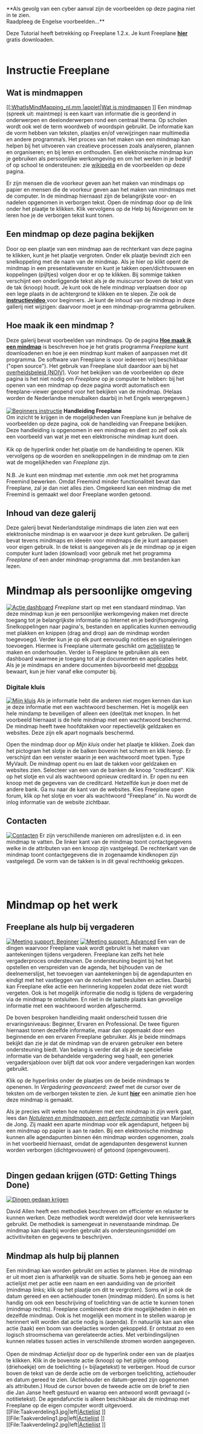 <br>
**Als gevolg van een cyber aanval zijn de voorbeelden op deze pagina niet in te zien.<br> Raadpleeg de Engelse voorbeelden...**
<br>

Deze Tutorial heeft betrekking op Freeplane 1.2.x. Je kunt Freeplane [**hier**](Main_Page.md) gratis downloaden. <br><br>
# Instructie Freeplane

## Wat is mindmappen
[<mm>[[:WhatIsMindMapping_nl.mm |applet|Wat is mindmappen](File:WhatIsMindMapping_nl.jpg.md) </mm>]]
Een mindmap (spreek uit: maintmep) is een kaart van informatie die is geordend in onderwerpen en deelonderwerpen rond een centraal thema. Op scholen wordt ook wel de term woordweb of woordspin gebruikt. De informatie kan de vorm hebben van teksten, plaatjes en/of verwijzingen naar multimedia en andere programma’s. Het proces van het maken van een mindmap kan helpen bij het uitvoeren van creatieve processen zoals analyseren, plannen en organiseren; en bij leren en onthouden. Een elektronische mindmap kun je gebruiken als persoonlijke werkomgeving en om het werken in je bedrijf of op school te ondersteunen: zie  [wikipedia](http://nl.wikipedia.org/wiki/Mindmap) en de voorbeelden op deze pagina.

Er zijn mensen die de voorkeur geven aan het maken van mindmaps op papier en mensen die de voorkeur geven aan het maken van mindmaps met de computer. In de mindmap hiernaast zijn de belangrijkste voor- en nadelen opgenomen in verborgen tekst. Open de mindmap door op de link onder het plaatje te klikken. Klik vervolgens op de Help bij *Navigeren* om te leren hoe je de verborgen tekst kunt tonen.

## Een mindmap op deze pagina bekijken
Door op een plaatje van een mindmap aan de rechterkant van deze pagina te klikken, kunt je het plaatje vergroten. Onder elk plaatje bevindt zich een snelkoppeling met de naam van de mindmap. Als je hier op klikt opent de mindmap in een presentatievenster en kunt je takken open/dichtvouwen en koppelingen (pijltjes) volgen door er op te klikken. Bij sommige takken verschijnt een onderliggende tekst als je de muiscursor boven de tekst van de tak (knoop) houdt. Je kunt ook de hele mindmap verplaatsen door op een lege plaats in de achtergrond te klikken en te slepen. Zie ook de [**instructievideo** ](http://www.freeplane.org/wiki/index.php/Mind_Map_Gallery/Dutch#Instructievideo.27s) voor beginners.  Je kunt de inhoud van de mindmap in deze gallerij niet wijzigen: daarvoor moet je een mindmap-programma gebruiken.

## Hoe maak ik een mindmap ?
Deze galerij bevat voorbeelden van mindmaps. Op de pagina [**Hoe maak ik een mindmap**](How_to_nl.md) is beschreven hoe je het gratis programma *Freeplane* kunt downloadenen en hoe je een mindmap kunt maken of aanpassen met dit programma. De software van Freeplane is voor iedereen vrij beschikbaar ("open source").  Het gebruik van Freeplane sluit daardoor aan bij het [overheidsbeleid (NOIV)](https://noiv.nl/over-noiv/). Voor het bekijken van de voorbeelden op deze pagina is het niet nodig om *Freeplane* op je computer te hebben: bij het openen van een mindmap op deze pagina wordt automatisch een freeplane-viewer geopend voor het bekijken van de mindmap. (Helaas worden de Nederlandse menubalken daarbij in het Engels weergegeven.)
<br><br>
[![Beginners instructie](FreeplaneTutorial_nl.jpg)](http://www.kioo.nl/freeplane/tutorial_nl) 
**Handleiding Freeplane**<br>
Om inzicht te krijgen in de mogelijkheden van Freeplane kun je behalve de voorbeelden op deze pagina, ook de handleiding van Freepane bekijken.  Deze handleiding is opgenomen in een mindmap en dient zo zelf ook als een voorbeeld van wat je met een elektronische mindmap kunt doen.
<br><br>
Kik op de hyperlink onder het plaatje om de handleiding te openen. Klik vervolgens op de woorden en snelkoppelingen in de mindmap om te zien wat de mogelijkheden van *Freeplane* zijn.
<br><br>
N.B. Je kunt een mindmap met extentie .mm ook met het programma Freemind bewerken. Omdat Freemind minder functionaliteit bevat dan Freeplane, zal je dan niet alles zien. Omgekeerd kan een mindmap die met Freemind is gemaakt wel door Freeplane worden getoond.

## Inhoud van deze galerij
Deze galerij bevat Nederlandstalige mindmaps die laten zien wat een elektronische mindmap is en waarvoor je deze kunt gebruiken. De gallerij bevat tevens mindmaps en ideeën voor mindmaps die je kunt aanpassen voor eigen gebruik. In de tekst is aangegeven als je de mindmap op je eigen computer kunt laden (download) voor gebruik met het programma *Freeplane* of een ander mindmap-programma dat .mm bestanden kan lezen.
<br>

# Mindmap als persoonlijke omgeving
[![Actie dashboard](Action-dashboard_nl.jpg)](http://www.kioo.nl/freeplane/Actie-dashboard)
*Freeplane* start op met een standaard mindmap. Van deze mindmap kun je een persoonlijke werkomgeving maken met directe toegang tot je belangrijkste informatie op Internet en je bedrijfsomgeving. Snelkoppelingen naar pagina's, bestanden en applicaties kunnen eenvoudig met plakken en knippen (drag and drop) aan de mindmap worden toegevoegd. Verder kun je op elk punt eenvoudig notities en signaleringen toevoegen. Hiermee is Freeplane uitermate geschikt om [actielijsten](http://nl.wikipedia.org/wiki/Getting_Things_Done) te maken en onderhouden. Verder is Freeplane te gebruiken als een dashboard waarmee je toegang tot al je documenten en applicaties hebt. Als je je mindmaps en andere documenten bijvoorbeeld met [dropbox](http://www.dropbox.com/)  bewaart, kun je hier vanaf elke computer bij.

### Digitale kluis
[![Mijn kluis](MyVault.jpg)](http://www.kioo.nl/freeplane/MyVault)
Als je informatie hebt die anderen niet mogen kennen dan kun je deze informatie met een wachtwoord beschermen. Het is mogelijk een hele mindamp te beveiligen of alleen een (deel)tak met knopen. In het voorbeeld hiernaast is de hele mindmap met een wachtwoord beschermd. De mindmap heeft twee hoofdtakken voor repectievelijk geldzaken en websites. Deze zijn elk apart nogmaals beschermd. 

Open the mindmap door op *Mijn kluis* onder het plaatje te klikken. Zoek dan het pictogram het slotje in de balken bovenin het scherm en klik hierop. Er verschijnt dan een venster waarin je een wachtwoord moet typen. Type MyVault. De mindmap opent nu en laat de takken voor geldzaken en websites zien. Selecteer van een van de banken de knoop "creditcard". Klik op het slotje en vul als wachtwoord opnieuw creditard in. Er open nu een knoop met de gegevens van de creditcard. Hetzelfde kun je doen met de andere bank. Ga nu naar de kant van de websites. Kies  Freeplane open forum, klik op het slotje en voer als wachtwoord "Freeplane" in. Nu wordt de inlog informatie van de website zichtbaar. 


## Contacten
[![Contacten](Contacten.jpg)](http://www.kioo.nl/freeplane/contacten)
Er zijn verschillende manieren om adreslijsten e.d. in een mindmap te vatten. De linker kant van de mindmap toont contactgegevens welke in de attributen van een knoop zijn vastgelegd. De rechterkant van de mindmap toont contactgegevens die in zogenaamde kindknopen zijn vastgelegd. De vorm van de takken is in dit geval rechthoekig gekozen.
<br><br><br><br>

# Mindmap op het werk
## Freeplane als hulp bij vergaderen
[![Meeting support: Beginner](meetingBeginner_en.jpg)](http://www.kioo.nl/freeplane/meetingBeginner)
[![Meeting support: Advanced](meetingAdvanced_en.jpg)](http://www.kioo.nl/freeplane/meetingAdvanced)
Een van de dingen waarvoor Freeplane vaak wordt gebruikt is het maken van aantekeningen tijdens vergaderen. Freeplane kan zelfs het hele vergaderproces ondersteunen. De ondersteuning begint bij het het opstellen en verspreiden van de agenda, het bijhouden van de deelnemerslijst, het toevoegen van aantekeningen bij de agendapunten en eindigt met het vastleggen van de notulen met besluiten en acties. Daarbij kan Freeplane elke actie een herinnering koppelen zodat deze niet wordt vergeten. Ook is het mogelijk informatie die nodig is tijdens de vergadering via de mindmap te ontsluiten. En niet in de laatste plaats kan gevoelige informatie met een wachtwoord worden afgeschermd.

De boven besproken handleiding maakt onderscheid tussen drie ervaringsniveaus: Beginner, Ervaren en Professional. De twee figuren hiernaast tonen dezelfde informatie, maar dan opgemaakt door een beginnende en een ervaren Freeplane gebruiker. Als je beide mindmaps bekijkt dan zie je dat de mindmap van de ervaren gebruiker een betere ondersteuning biedt. Van belang is verder dat als je de speciefieke informatie van de behandelde vergadering weg haalt, een generiek vergadersjabloon over blijft dat ook voor andere vergaderingen kan worden gebruikt.

Klik op de hyperlinks onder de plaatjes om de beide mindmaps te openenen. In *Vergadering geavanceerd*: zweef met de cursor over de teksten om de verborgen teksten te zien. Je kunt [**hier**](http://www.kioo.nl/freeplane/CoreMeeting) een animatie zien hoe deze mindmap is gemaakt.

Als je precies wilt weten hoe notuleren met een mindmap in zijn werk gaat, lees dan  [*Notuleren en mindmappen, een perfecte comninatie*](http://www.taaltek.nl/mindmappen_okt_2008.pdf) van Marjolein de Jong. Zij maakt een aparte mindmap voor elk agendapunt, hetgeen bij een mindmap op papier is aan te raden. Bij een elektronische mindmap kunnen alle agendapunten binnen één mindmap worden opgenomen, zoals in het voorbeeld hiernaast, omdat de agendapunten desgewenst kunnen worden verborgen (dichtgevouwen) of getoond (opengevouwen). 
<br><br>

## Dingen gedaan krijgen (GTD: Getting Things Done)
[![Dingen gedaan krijgen](GettingThingsDone_nl.jpg)](http://www.kioo.nl/freeplane/GTD/GettingThingsDone_nl.html)

David Allen heeft een methodiek beschreven om efficienter en relaxter te kunnen werken. Deze methodiek wordt wereldwijd door vele kenniswerkers gebruikt. De methodiek is samengevat in nevenstaande mindmap. De mindmap kan daarbij worden gebruikt als ondersteuningsmiddel om activitiviteiten en gegevens te beschrijven.



## Mindmap als hulp bij plannen
Een mindmap kan worden gebruikt om acties te plannen. Hoe de mindmap er uit moet zien is afhankelijk van de situatie. Soms heb je genoeg aan een actielijst met per actie een naam en een aanduiding van de prioriteit (mindmap links; klik op het plaatje om dit te vergroten). Soms wil je ook de datum gereed en een actiehouder tonen (mindmap midden). En soms is het handig om ook een beschrijving of toelichting van de actie te kunnen tonen (mindmap rechts). Freeplane combineert deze drie mogelijkheden in één en dezelfde mindmap. Ook is het mogelijk een moment in te stellen waarop je herinnert wilt worden dat actie nodig is (aqenda). En natuurlijk kan aan elke actie (taak) een boom van deelacties worden gekoppeld. Er ontstaat zo een logisch stroomschema van gerelateerde acties. Met verbindingslijnen kunnen relaties tussen acties in verschillende stromen worden aangegeven.
<br><br>
Open de mindmap *Actielijst* door op de hyperlink onder een van de plaatjes te klikken. Klik in de bovenste actie (knoop) op het pijltje omhoog (driehoekje) om de toelichting (= bijlagetekst) te verbergen. Houd de cursor boven de tekst van de derde actie om de verborgen toelichting, actiehouder en datum gereed te zien. (Actiehouder en datum-gereed zijn opgenomen als attributen.) Houd de cursor boven de tweede actie om de brief te zien die Jan Janse heeft gestuurd en waarop een antwoord wordt gevraagd (= notitietekst). De agendafunctie is alleen beschikbaar als de mindmap met Freeplane op de eigen computer wordt uitgevoerd. 
[[File:Taakverdeling3.jpg|left|[Actielijst](http://www.kioo.nl/freeplane/taakverdeling) ]]
[[File:Taakverdeling1.jpg|left|[Actielijst](http://www.kioo.nl/freeplane/taakverdeling) ]]
[[File:Taakverdeling2.jpg|left|[Actielijst](http://www.kioo.nl/freeplane/taakverdeling) ]]

<br><br><br><br><br><br><br> <br><br><br><br><br>

## Mindmap bij samenwerken (teamrollen van Belbin)
[![Teamrollen Belbin](Teamrollen-Belbin.jpg)](http://www.kioo.nl/freeplane/teamrollen-belbin)

Samenwerken binnen organisaties is niet altijd even gemakkelijk. Op basis van onderzoek onderscheidt [**Belbin**](http://nl.wikipedia.org/wiki/Meredith_Belbin) 9 teamrollen. In de juiste verhouding en combinatie kunnen deze rollen elkaar versterken en bijdragen aan het succes van projecten. In de verkeerde verhouding kunnen ze leiden tot het mislukken van projecten. Met een [test](http://www.thesis.nl/index.php?option=com_db8belbin&Itemid=43) kun je bepalen welke (drie) rollen je teamleden en jou het beste liggen. Vervolgens kun je in de mindmap hiernaast achter elke rol de namen van de personen plaatsen die geschikt zijn voor de betreffende rol. Hiermee maak je inzichtelijk en bespreekbaar in hoeverre het team voldoende gevarieerd en volledig is en welke rollen bijzondere aandacht vereisen. 
<br><br>
Open de mindmap door op de hyperlink onder het plaatje te klikken. Beweeg de cursor boven elke teamrol en er verschijnt een beschrijving van de rol; de tekst is overgenomen uit de wiki over Belbin. Klik op de pijltjes en er opent een relevante webpagina. Eén van de pijltjes opent een videofilmpje over de 9 rollen van Belbin op Youtube.

## Mindmap bij een SWOT-analyse
    [[File:SWOT.jpg|thumb| [http://www.kioo.nl/freeplane/swot  SWOT-analyse] ]]
Bij het analyseren van een organisatie of project wordt soms gebruik gemaakt van een SWOT-analyse, zie [Wikipedia](http://nl.wikipedia.org/wiki/Sterkte-zwakteanalyse). Een elektronische mindmap kan helpen om de *Sterkten, Zwakten, Kansen en Bedreigingen* te beschrijven en vervolgens te ordenen. De mindmap kan bovendien helpen om de betekenis van deze begrippen uit te leggen.
<br><br>
Klik onder het plaatje op de hyperlink SWOT-analyse om de mindmap te openen. Merk op dat (schaalbare) plaatjes zijn gebruikt om de begrippen *Sterkte, Zwakte, Kans en Bedreiging* te illustreren. Breng de cursor boven respectievelijk de tekst *Sterkte, Zwakte, Kans en Bedreiging* om te zien wat deze begrippen betekenen. Naast elk van deze begrippen wordt een voorbeeldinvulling getoond. Breng de cursor boven de basisknoop (SWOT) om verwijzingen naar literatuur te zien.

## Mindmap voor de samenhang van metagegevens
[![Samenhang metagegevens](SamenhangMetagegevens.jpg)](http://www.kioo.nl/metagegevens)
Informatie binnen een organisatie moet worden geordend, beschreven en beheerd om te zorgen dat dat deze kan fungeren als betrouwbaar en toegankelijk bedrijfsgeheugen. De mindmap rechts maakt zichtbaar dat de metagegevens die hiervoor nodig zijn uiteenvallen in een aantal groepen: elke groep is omgeven door een rechthoekig kader. Pijlen geven relaties tussen gegevens aan en labels bij de pijlen beschrijven de aard van de relatie. Op deze wijze kunnen bijvoorbeeld alle [metagegevens voor de rijksoverheid](http://www.e-overheid.nl/e-overheid-2.0/live/binaries/kennislab/pdf_bestanden/091210-toepassingsprofiel-metagegevens--v1-0-.pdf) worden beschreven.
<br><br>
Klik op de hyperlink onder het plaatje om de mindmap te openen. Beweeg met de cursor over de teksten om de verborgen toelichtende tekst te tonen. Selecteer de centrale knoop en klik vervolgens in de menubalk op de rode cirkel met het minteken om de hele mindmap dicht te vouwen: je ziet dat alleen de vijf groepen gegevens. Klik vervolgens op elke groep om deze één voor één open te vouwen.

## Mindmap voor informatiebeheerregels
[![Generiek waarderingsmodel](GeneriekWaarderingsmodelRijk2010.jpg)](http://www.kioo.nl/gwr)
Voor de [rijksoverheid](http://www.archief.nl/waardering-selectie/projecten/bewerking-archiefachterstanden-vanaf-1976/generiek-waarderi) is in het [Generiek waarderingsmodel rijksoverheid (GWR)](http://www.archief.nl/sites/default/files/docs/generiek_waarderingsmodel_rijksoverheid_1.0.pdf) beschreven welke informatie blijvend (B) dan wel een bepaalde tijd (V + vernietigingstermijn in jaren) bewaard moet worden. De beschrijving bestaat uit een document en tabel van 26 pagina’s met hoofdprocessen en subprocessen; en voor elk van deze processen een beschrijving, toelichting, waardering (B/V) en voorbeelden.  Dit is veel en daardoor minder makkelijk te overzien en gebruiken. Dezelfde informatie wordt in de mindmap rechts gelaagd en modulair gepresenteerd. Met het zoek- en filtermechanisme van de mindmap heb je direct toegang tot alleen die informatie die je op een bepaald moment wilt zien.
<br><br>
Bekijk de [demonstratie](http://www.kioo.nl/gwr/gwr.htm). Open daarna de mindmap door op de hyperlink onder het plaatje te klikken. Beweeg de cursor over de teksten (hoofdprocessen) om de volledige beschrijving (categorie), toelichting en voorbeelden te zien. klik op een hoofdproces om deze open te vouwen zodat de subprocessen worden getoond. Beweeg de cursor over de subprocessen om de volledige beschrijving, toelichting, waardering en voorbeelden te zien. Vul in de zoek/filterbalk een term in om te zoeken/filteren zoals in de demonstratie.  Raadpleeg de handleiding om meer over zoeken en filteren te lezen.

## Mindmap voor informatiebeheer bij digitaal werken
[![Informatiebeheer bij digitaal werken](InformatiebeheerBijDigitaalWerken.jpg)](http://www.kioo.nl/freeplane/InformatiebeheerBijVolledigDigitaalWerken)
Bij digitaal werken verandert er veel, zowel voor de gebruiker als de beheerder van informatie. Deze mindmap toont per proces van de gebruiker en de beheerder de belangrijkste veranderingen.
<br><br><br><br>

## Mindmap bij het oplossen van problemen
In het engelstalige artikel [**Freeplane and problem solving**](Freeplane_and_problem_solving.md) wordt een algemene methode beschreven om met gebruik van twee mindmaps een veelheid aan problemen op te lossen.

<br>

----

# Mindmap in de klas
Een mindmap kan worden gebruikt om op een flexibele en interactieve manier informatie voor een les aan te bieden.
Dezelfde mindmap kan daarbij door de leerling worden gebruikt om de antwoorden op de vragen die hij heeft gevonden vast te leggen, en eventueel te leren. Zie ook [TU Delft, sectie EduTec](http://www.digitaledidactiek.nl/wp/?p=527) en [Onderwijs van morgen](http://www.onderwijsvanmorgen.nl/mindmaps-in-het-onderwijs/).

## Sneller leren door vooraf vragen te stellen
[![WH-Vragen](WH-Vragen.jpg)](http://www.kioo.nl/freeplane/WHVragen)Om sneller te leren helpt het om vooraf wat- en hoe-vragen te stellen en deze tijdens het leren te beantwoorden, zie [lereniseenmakkie.nl](http://www.lereniseenmakkie.nl/Maakwerk/Vragen_klaarzetten.html). Een mindmap kan dit proces handig ondersteunen. De mindmap is te **[downloaden](http://www.kioo.nl/download/?dfile=WH-Vragen.zip)**.
<br> <br> <br> <br><br>

## Maken en geven spreekbeurt
[[File:SjabloonOctopus.jpg| left|  [Sjabloon spreekbeurt](http://www.kioo.nl/freeplane/Octopus/SjabloonOctopus.html) ]]
[![Spreekbeurt](AntwoordenOctopus.jpg)](http://www.kioo.nl/freeplane/Octopus/AntwoordenOctopus.html)
Een mindmap kan worden gebruikt om een opdracht voor een spreekbeurt te geven met aanwijzingen (hints) op welke vragen de leerling een antwoord kan of moet zoeken en met een begin van literatuur. 
De leerling kan de literatuurverwijzingen in de mindmap aanklikken en bestuderen en de antwoorden op de (eigen) vragen aan de mindmap toevoegen. Links is een voorbeeld mindmap met kernwoorden voor vragen en literatuurverwijzingen opgenomen. Voor de gevorderde leerling kan men de kernwoorden en/of de literatuur eventueel verwijderen.
Als de mindmap is ingevuld kan deze worden gebruikt om de spreekbeurt te leren en te houden. Rechts is een mindmap met antwoorden opgenomen die kan worden gebruikt voor het houden of controleren van de spreekbeurt. Beide mindmaps zijn te **[downloaden](http://www.kioo.nl/download/?dfile=Octopus.zip)**.
<br><br>

## Geordend presenteren en verwerken van informatie
[![Kabinet Rutte](Kabinet_Rutte.jpg)](http://www.kioo.nl/freeplane/Kabinet_Rutte)
In nevenstaande mindmap is de samenstelling van het [Rutte**](http://www.kioo.nl/freeplane/Kabinet_Rutte|**kabinet) samengevat. Bij elke minister en staatssecretaris is een snelkoppeling opgenomen naar het politieke profiel en de CV van de betreffende minister en staatssecretaris. De les zou kunnen bestaan uit het opzoeken van de politieke partij waartoe elke lid van het kabinet behoort. Het antwoord op deze vraag zou door de leerling zelf kunnen worden toegevoegd aan de mindmap. De mindmap kan hij daarna bewaren als persoonlijke geheugensteun.
<br> <br> <br>


----

# Instructievideo's

**LET OP**: de instructievideo's maken gebruik van de menustructuur van Freeplane 1.1.3. Vanaf versie 1.2.5 wordt een minder complexe menustructuur gebruikt (zie boven de mindmap van de handleiding met de nieuwe menustructuur).

* [**Instructie voor de beginnende gebruiker**](http://www.kioo.nl/freeplane/FreeplaneInstructie/BasisGebruikerInstructie.htm) van Freeplane en Freemind. Deze video behandelt alleen het bekijken van mindmaps.
* [**Demonstratie**](http://www.kioo.nl/gwr/gwr.htm) van verborgen teksten (bijlage, notitie, attributen) en filteren.
* [**Instructie voor de beginnende maker van mindmaps**](http://www.kioo.nl/freeplane/FreeplaneInstructie/Basisinstructie-knoopbehandeling.htm) met Freeplane of Freemind.


----

# Links

* [WikiT](http://www.informationtamers.com/WikIT)
* [startpagina](http://mindmap.startpagina.nl/)
* [Download Freeplane](How_to_nl.md)

**Onderwijs**

* [Woord web vo](http://www.leraar24.nl/video/2380) en [lo](http://www.leraar24.nl/video/2329)
* [wat is een mm](http://www.onderwijsmaakjesamen.nl/actueel/e-college-wat-is-een-mindmap/)
* [verschil woordweb en mindmap](http://www.onderwijsmaakjesamen.nl/actueel/een-mindmap-oh-dat-ken-ik-al-dat-is-een-woordweb/)
* [engelse woordjes; lomo](http://www.leraar24.nl/video/1836/engelse-woordjes-in-beeld-met-lomo)
* [ideeenboek](http://www.onderwijsmaakjesamen.nl/actueel/gratis-mindmap-ideeenboek/)
* [woordveld](http://www.slo.nl/primair/leergebieden/ned/taalsite/lexicon/00703/)
* [woordweb in 8 stappen](https://encrypted.google.com/search?q=woordweb&hl=nl&client=firefox-a&hs=rlJ&rlz=1R1GGHP_nl___IT434&prmd=imvns&ei=REXeTufgLIqE-wbu0pU6&start=10&sa=N&biw=1333&bih=533)
* [lesvoorbereiding italie](http://www.iselinge.nl/scholenplein/pabolessen/Wendy%20Doornink/Lesvoorbereiding%20woordweb.pdf)
* [voorbereiding schrijven](http://issuu.com/blom/docs/woordweb-voorbereiding-schrijven)
* [alles telt](http://www.allestelt.nl/allestelt/pagina.asp?pagkey=50440)
* [emoties](http://www.coutinho.nl/geloofjehetzelf/10_lesvoorbeeld_woordweb_rondom_emoties.pdf)
* [studietk zoeken en vinden](http://www.slideshare.net/pkoning/microsoft-word-studietaak-zoeken-en-vinden)
* [natuurkunde](http://leerling.naskoveral.epn.nl/site/EPN_naskoveral_Leerling/htm/vaardigheden%202%20havo_vwo.pdf)
* [dynamische mm pijlstaart rups](http://prezi.com/rqoheevb-5yq/liguster-pijlstaart-rups-woord-web-jouke/)
* [woordweb kanker](http://www.phl.be/Bijlagen/Departementen/Lerarenopleiding/Langdurig%20zieke%20kinderen/Bijlage%201%20-%20woordweb%20kanker.pdf)
* [instructie woordwebbouwer](http://www.op-expeditie.nl/pages/toon_film_fullscreen.php?swf=http://referentiemateriaalbao.noordhoff.nl/Opexpeditie/Overig%20-%20cursus%202-def2.flv&title=Hoe%20maak%20je%20een%20woordweb?)
* [zo maak je een werkstuk of spreekbeurt](http://www.hunzeenaas.nl/Leren,basisonderwijs/Spreekbeurt-of-werkstuk.html)
* [digischool](http://leermiddel.digischool.nl/po/leermiddel/a64b6483fccbaac02acaa52a057abe2e)
* [hulpkaarten](http://www.ipfier6.nl/ip/uploads/downloads/Hulpkaarten_montaigne_eindversie.pdf)

Images

* [FreeplaneCD downloaden](http://www.kioo.nl/download/?dfile=freeplaneCD.zip)

<!-- ({Category:Documentation}) ({Category:Translation}) -->

